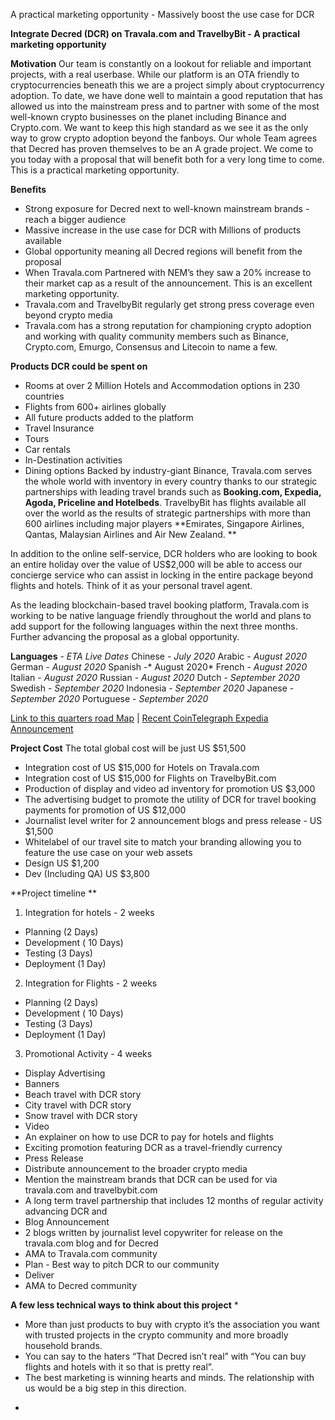 A practical marketing opportunity - Massively boost the use case for DCR

**Integrate Decred (DCR) on Travala.com and TravelbyBit - A practical marketing opportunity**

**Motivation**
Our team is constantly on a lookout for reliable and important projects, with a real userbase. While our platform is an OTA friendly to cryptocurrencies beneath this we are a project simply about cryptocurrency adoption. To date, we have done well to maintain a good reputation that has allowed us into the mainstream press and to partner with some of the most well-known crypto businesses on the planet including Binance and Crypto.com. We want to keep this high standard as we see it as the only way to grow crypto adoption beyond the fanboys. Our whole Team agrees that Decred has proven themselves to be an A grade project. We come to you today with a proposal that will benefit both for a very long time to come. This is a practical marketing opportunity.

**Benefits**

- Strong exposure for Decred next to well-known mainstream brands - reach a bigger audience
- Massive increase in the use case for DCR with Millions of products available
- Global opportunity meaning all Decred regions will benefit from the proposal
- When Travala.com Partnered with NEM’s they saw a 20% increase to their market cap as a result of the announcement. This is an excellent marketing opportunity.
- Travala.com and TravelbyBit regularly get strong press coverage even beyond crypto media
- Travala.com has a strong reputation for championing crypto adoption and working with quality community members such as Binance, Crypto.com, Emurgo, Consensus and Litecoin to name a few. 

**Products DCR could be spent on**

- Rooms at over 2 Million Hotels and Accommodation options in 230 countries
- Flights from 600+ airlines globally
- All future products added to the platform 
 - Travel Insurance
 - Tours
 - Car rentals
 - In-Destination activities
 - Dining options
Backed by industry-giant Binance, Travala.com serves the whole world with inventory in every country thanks to our strategic partnerships with leading travel brands such as **Booking.com, Expedia, Agoda, Priceline and Hotelbeds**. TravelbyBit has flights available all over the world as the results of strategic partnerships with more than 600 airlines including major players **Emirates, Singapore Airlines, Qantas, Malaysian Airlines and Air New Zealand. **

In addition to the online self-service, DCR holders who are looking to book an entire holiday over the value of US$2,000 will be able to access our concierge service who can assist in locking in the entire package beyond flights and hotels. Think of it as your personal travel agent.

As the leading blockchain-based travel booking platform, Travala.com is working to be native language friendly throughout the world and plans to add support for the following languages within the next three months. Further advancing the proposal as a global opportunity.

**Languages** - *ETA Live Dates*
Chinese - *July 2020*
Arabic - *August 2020*
German - *August 2020*
Spanish -* August 2020*
French - *August 2020*
Italian - *August 2020*
Russian - *August 2020*
Dutch - *September 2020*
Swedish - *September 2020*
Indonesia - *September 2020*
Japanese - *September 2020*
Portuguese - *September 2020*

[Link to this quarters road Map](https://blog.travala.com/travala-com-roadmap-for-q3-2020/) | [Recent CoinTelegraph Expedia Announcement ](https://www.coindesk.com/travala-expedia-bitcoin-bookings-hotel)

**Project Cost**
The total global cost will be just US $51,500 

- Integration cost of US $15,000 for Hotels on Travala.com
- Integration cost of US $15,000 for Flights on TravelbyBit.com
- Production of display and video ad inventory for promotion US $3,000
- The advertising budget to promote the utility of DCR for travel booking payments for promotion of US $12,000
- Journalist level writer for 2 announcement blogs and press release - US $1,500
- Whitelabel of our travel site to match your branding allowing you to feature the use case on your web assets 
 - Design US $1,200
 - Dev (Including QA) US $3,800

**Project timeline **

1. Integration for hotels - 2 weeks
 -  Planning (2 Days)
 -  Development ( 10 Days)
 -  Testing	 (3 Days)
 -  Deployment (1 Day)

2. Integration for Flights - 2 weeks
 - Planning (2 Days)
 - Development  ( 10 Days)
 - Testing  (3 Days)
 - Deployment (1 Day)

3. Promotional Activity - 4 weeks

 - Display Advertising
  - Banners
   - Beach travel with DCR story
   - City travel with DCR story
   - Snow travel  with DCR story
  - Video
   - An explainer on how to use DCR to pay for hotels and flights
   - Exciting promotion featuring DCR as a travel-friendly currency
  - Press Release
   - Distribute announcement to  the broader crypto media 
   - Mention the mainstream brands that DCR can be used for via travala.com and travelbybit.com
   - A long term travel partnership that includes 12 months of regular activity advancing DCR and 
  - Blog Announcement
   - 2 blogs written by journalist level copywriter for release on the travala.com blog and for Decred
  - AMA to Travala.com community
   - Plan - Best way to pitch DCR to our community
   - Deliver
  - AMA to Decred community

**A few less technical ways to think about this project**
*

- More than just products to buy with crypto it’s the association you want with trusted projects in the crypto community and more broadly household brands. 
- You can say to the haters “That Decred isn’t real” with “You can buy flights and hotels with it so that is pretty real”.
- The best marketing is winning hearts and minds. The relationship with us would be a big step in this direction.

*
